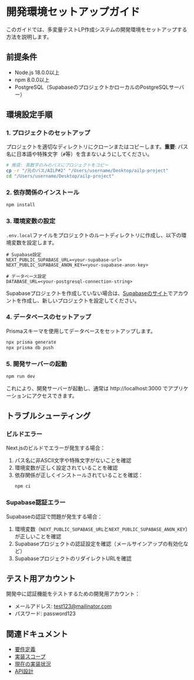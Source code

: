 # 開発環境セットアップガイド

このガイドでは、多変量テストLP作成システムの開発環境をセットアップする方法を説明します。

## 前提条件

- Node.js 18.0.0以上
- npm 8.0.0以上
- PostgreSQL（SupabaseのプロジェクトかローカルのPostgreSQLサーバー）

## 環境設定手順

### 1. プロジェクトのセットアップ

プロジェクトを適切なディレクトリにクローンまたはコピーします。**重要**: パス名に日本語や特殊文字（`#`等）を含まないようにしてください。

```bash
# 推奨: 英数字のみのパスにプロジェクトをコピー
cp -r "/元のパス/AILP#2" "/Users/username/Desktop/ailp-project"
cd "/Users/username/Desktop/ailp-project"
```

### 2. 依存関係のインストール

```bash
npm install
```

### 3. 環境変数の設定

`.env.local`ファイルをプロジェクトのルートディレクトリに作成し、以下の環境変数を設定します。

```
# Supabase設定
NEXT_PUBLIC_SUPABASE_URL=<your-supabase-url>
NEXT_PUBLIC_SUPABASE_ANON_KEY=<your-supabase-anon-key>

# データベース設定
DATABASE_URL=<your-postgresql-connection-string>
```

Supabaseプロジェクトを作成していない場合は、[Supabaseのサイト](https://supabase.com/)でアカウントを作成し、新しいプロジェクトを設定してください。

### 4. データベースのセットアップ

Prismaスキーマを使用してデータベースをセットアップします。

```bash
npx prisma generate
npx prisma db push
```

### 5. 開発サーバーの起動

```bash
npm run dev
```

これにより、開発サーバーが起動し、通常は http://localhost:3000 でアプリケーションにアクセスできます。

## トラブルシューティング

### ビルドエラー

Next.jsのビルドでエラーが発生する場合：

1. パス名に非ASCII文字や特殊文字がないことを確認
2. 環境変数が正しく設定されていることを確認
3. 依存関係が正しくインストールされていることを確認：
   ```bash
   npm ci
   ```

### Supabase認証エラー

Supabaseの認証で問題が発生する場合：

1. 環境変数（`NEXT_PUBLIC_SUPABASE_URL`と`NEXT_PUBLIC_SUPABASE_ANON_KEY`）が正しいことを確認
2. Supabaseプロジェクトの認証設定を確認（メールサインアップの有効化など）
3. SupabaseプロジェクトのリダイレクトURLを確認

## テスト用アカウント

開発中に認証機能をテストするための開発用アカウント：

- メールアドレス: test123@mailinator.com
- パスワード: password123

## 関連ドキュメント

- [要件定義](./requirements.md)
- [実装スコープ](./scope.md)
- [現在の実装状況](./CURRENT_STATUS.md)
- [API設計](./api.md)